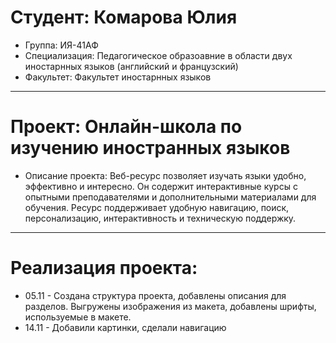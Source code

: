 # Студент: Комарова Юлия 
- Группа: ИЯ-41АФ
- Специализация: Педагогическое образоавние в области двух иностарнных языков (английский и французский)
- Факультет: Факультет иностарнных языков
---
# Проект: Онлайн-школа по изучению иностранных языков
- Описание проекта: Веб-ресурс позволяет изучать языки удобно, эффективно и интересно. Он содержит интерактивные курсы с опытными преподавателями и дополнительными материалами для обучения. Ресурс поддерживает удобную навигацию, поиск, персонализацию, интерактивность и техническую поддержку.
---
# Реализация проекта:
- 05.11 - Создана структура проекта, добавлены описания для разделов. Выгружены изображения из макета, добавлены шрифты, используемые в макете.
- 14.11 - Добавили картинки, сделали навигацию 
